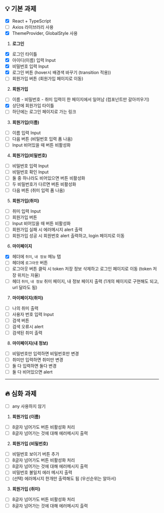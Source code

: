 ## 💡 기본 과제

- [x] React + TypeScript
- [ ] Axios 라이브러리 사용
- [x] ThemeProvider, GlobalStyle 사용

1. **로그인**

- [x] 로그인 타이틀
- [x] 아이디(이름) 입력 Input
- [x] 비밀번호 입력 Input
- [x] 로그인 버튼 (hover시 배경색 바꾸기 (transition 적용))
- [ ] 회원가입 버튼 (회원가입 페이지로 이동)

2. **회원가입**

- [ ] 이름 - 비밀번호 - 취미 입력이 한 페이지에서 일어남 (컴포넌트만 갈아끼우기)
- [x] 상단에 회원가입 타이틀
- [ ] 하단에는 로그인 페이지로 가는 링크

3. **회원가입(이름)**

- [ ] 이름 입력 Input
- [ ] 다음 버튼 (비밀번호 입력 폼 나옴)
- [ ] Input 비어있을 때 버튼 비활성화

4. **회원가입(비밀번호)**

- [ ] 비밀번호 입력 Input
- [ ] 비밀번호 확인 Input
- [ ] 둘 중 하나라도 비어있으면 버튼 비활성화
- [ ] 두 비밀번호가 다르면 버튼 비활성화
- [ ] 다음 버튼 (취미 입력 폼 나옴)

5. **회원가입(취미)**

- [ ] 취미 입력 Input
- [ ] 회원가입 버튼
- [ ] Input 비어있을 때 버튼 비활성화
- [ ] 회원가입 실패 시 에러메시지 alert 출력
- [ ] 회원가입 성공 시 회원번호 alert 출력하고, login 페이지로 이동

6. **마이페이지**

- [x] 헤더에 `취미`, `내 정보` 메뉴 탭
- [ ] 헤더에 `로그아웃` 버튼
- [ ] 로그아웃 버튼 클릭 시 token 저장 정보 삭제하고 로그인 페이지로 이동 (token 저장 위치는 자율)
- [ ] 헤더 `취미`, `내 정보` 취미 페이지, 내 정보 페이지 출력 (1개의 페이지로 구현해도 되고, url 달라도 됨)

7. **마이페이지(취미)**

- [ ] 나의 취미 출력
- [ ] 사용자 번호 입력 Input
- [ ] 검색 버튼
- [ ] 검색 오류시 alert
- [ ] 검색된 취미 출력

8. **마이페이지(내 정보)**

- [ ] 비밀번호만 입력하면 비밀번호만 변경
- [ ] 취미만 입력하면 취미만 변경
- [ ] 둘 다 입력하면 둘다 변경
- [ ] 둘 다 비어있으면 alert

---

## 🔥 심화 과제

- [ ] any 사용하지 않기

1. **회원가입 (이름)**

- [ ] 8글자 넘어가도 버튼 비활성화 처리
- [ ] 8글자 넘어가는 것에 대해 에러메시지 출력

2. **회원가입 (비밀번호)**

- [ ] 비밀번호 보이기 버튼 추가
- [ ] 8글자 넘어가도 버튼 비활성화 처리
- [ ] 8글자 넘어가는 것에 대해 에러메시지 출력
- [ ] 비밀번호 불일치 에러 메시지 출력
- [ ] (선택) 에러메시지 한개만 출력해도 됨 (우선순위는 알아서)

3. **회원가입 (취미)**

- [ ] 8글자 넘어가도 버튼 비활성화 처리
- [ ] 8글자 넘어가는 것에 대해 에러메시지 출력
